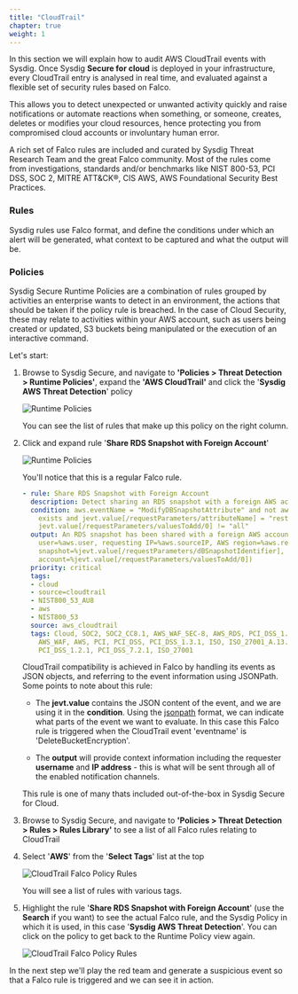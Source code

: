 ```yaml
---
title: "CloudTrail"
chapter: true
weight: 1
---
```


In this section we will explain how to audit AWS CloudTrail events with Sysdig. Once Sysdig **Secure for cloud** is deployed in your infrastructure, every CloudTrail entry is analysed in real time, and evaluated against a flexible set of security rules based on Falco.


This allows you to detect unexpected or unwanted activity quickly and raise notifications or automate reactions when something, or someone, creates, deletes or modifies your cloud resources, hence protecting you from compromised cloud accounts or involuntary human error.

A rich set of Falco rules are included and curated by Sysdig Threat Research Team and the great Falco community. Most of the rules come from investigations, standards and/or benchmarks like NIST 800-53, PCI DSS, SOC 2, MITRE ATT&CK®, CIS AWS, AWS Foundational Security Best Practices.

### Rules

Sysdig rules use Falco format, and define the conditions under which an alert will be generated, what context to be captured and what the output will be.

### Policies

Sysdig Secure Runtime Policies are a combination of rules grouped by activities an enterprise wants to detect in an environment, the actions that should be taken if the policy rule is breached. In the case of Cloud Security, these may relate to activities within your AWS account, such as users being created or updated, S3 buckets being manipulated or the execution of an interactive command.

Let's start:

1. Browse to Sysdig Secure, and navigate to **'Policies > Threat Detection > Runtime Policies'**, expand the **'AWS CloudTrail'** and click the '**Sysdig AWS Threat Detection**' policy

    ![Runtime Policies](/images/40_module_2/sysdig-runtime-policies-aws-cloudtrail.png)

    You can see the list of rules that make up this policy on the right column.

2. Click and expand rule '**Share RDS Snapshot with Foreign Account**'

    ![Runtime Policies](/images/runtime_policies_03.png)

    You'll notice that this is a regular Falco rule.  

    ```YAML
    - rule: Share RDS Snapshot with Foreign Account
      description: Detect sharing an RDS snapshot with a foreign AWS account.
      condition: aws.eventName = "ModifyDBSnapshotAttribute" and not aws.errorCode 
        exists and jevt.value[/requestParameters/attributeName] = "restore" and 
        jevt.value[/requestParameters/valuesToAdd/0] != "all"
      output: An RDS snapshot has been shared with a foreign AWS account (requesting 
        user=%aws.user, requesting IP=%aws.sourceIP, AWS region=%aws.region, RDS 
        snapshot=%jevt.value[/requestParameters/dBSnapshotIdentifier], foreign 
        account=%jevt.value[/requestParameters/valuesToAdd/0])
      priority: critical
      tags:
      - cloud
      - source=cloudtrail
      - NIST800_53_AU8
      - aws
      - NIST800_53
      source: aws_cloudtrail
      tags: Cloud, SOC2, SOC2_CC8.1, AWS_WAF_SEC-8, AWS_RDS, PCI_DSS_1.3.4, PCI_DSS_1.3.6, 
        AWS_WAF, AWS, PCI, PCI_DSS, PCI_DSS_1.3.1, ISO, ISO_27001_A.13.1.1, 
        PCI_DSS_1.2.1, PCI_DSS_7.2.1, ISO_27001
    ```

    CloudTrail compatibility is achieved in Falco by handling its events as JSON objects, and referring to the event information using JSONPath. Some points to note about this rule:

     - The **jevt.value** contains the JSON content of the event, and we are using it in the **condition**. Using the [jsonpath](https://jsonpath.com/) format, we can indicate what parts of the event we want to evaluate.  In this case this Falco rule is triggered when the CloudTrail event 'eventname' is 'DeleteBucketEncryption'.

     - The **output** will provide context information including the requester **username** and **IP address** - this is what will be sent through all of the enabled notification channels.

    This rule is one of many thats included out-of-the-box in Sysdig Secure for Cloud.

3. Browse to Sysdig Secure, and navigate to **'Policies > Threat Detection > Rules > Rules Library'** to see a list of all Falco rules relating to CloudTrail

4. Select '**AWS**' from the '**Select Tags**' list at the top

    ![CloudTrail Falco Policy Rules](/images/falco_rules_01.png)

    You will see a list of rules with various tags.

5. Highlight the rule '**Share RDS Snapshot with Foreign Account**' (use the **Search** if you want) to see the actual Falco rule, and the Sysdig Policy in which it is used, in this case '**Sysdig AWS Threat Detection**'. You can click on the policy to get back to the Runtime Policy view again.

    ![CloudTrail Falco Policy Rules](/images/falco_rules_02.png)


In the next step we'll play the red team and generate a suspicious event so that a Falco rule is triggered and we can see it in action.
